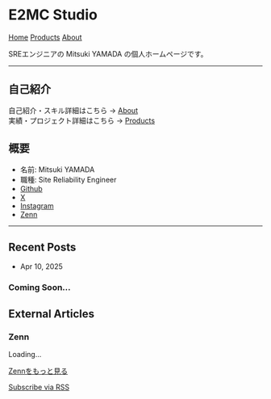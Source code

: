# E2MC Studio

[Home](/) [Products](/products) [About](/about)

SREエンジニアの Mitsuki YAMADA の個人ホームページです。

---

## 自己紹介

自己紹介・スキル詳細はこちら → [About](/about)  
実績・プロジェクト詳細はこちら → [Products](/products)

## 概要

* 名前: Mitsuki YAMADA
* 職種: Site Reliability Engineer
* [Github](https://github.com/mhiroe/)
* [X](https://x.com/momomom91913073)
* [Instagram](https://www.instagram.com/monyama9/)
* [Zenn](https://zenn.dev/monn)

---

## Recent Posts

* Apr 10, 2025  
### Coming Soon...

## External Articles

### Zenn
<div class="zenn-articles">
  <!-- Zenn記事は GitHub Actions で自動取得・更新 -->
  Loading...
</div>

[Zennをもっと見る](https://zenn.dev/monn)


[Subscribe via RSS](#)

<script src="/assets/js/load-articles.js"></script>